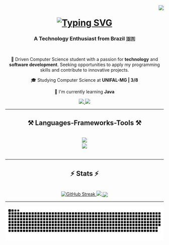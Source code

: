 <img align="right" src="https://visitor-badge.laobi.icu/badge?page_id=TMartins11.TMartins11&format=true)" />

<h1 align="center">
    <a href="https://git.io/typing-svg"><img src="https://readme-typing-svg.demolab.com?font=JetBrains+Mono&weight=500&size=40&duration=4000&pause=1000&center=true&width=500&height=70&lines=Welcome!%F0%9F%91%8B;I'm+Thiago+Martins!" alt="Typing SVG" /></a>
</h1>

<h3 align="center">A Technology Enthusiast from Brazil 🇧🇷</h3>

<br/>

<div align="center">

 🔭 Driven Computer Science student with a passion for **technology** and **software development**. Seeking opportunities to apply my programming skills and contribute to innovative projects.
 
 🎓 Studying Computer Science at **UNIFAL-MG | 3/8**
 
  🌱 I'm currently learning **Java**

 </div>
 
<div align="center"> 
  <a href="mailto:thiago.martins1112@gmail.com">
    <img src="https://img.shields.io/badge/Gmail-333333?style=for-the-badge&logo=gmail&logoColor=red" />
  </a>
  <a href="https://linkedin.com/in/TMartins" target="_blank">
    <img src="https://img.shields.io/badge/LinkedIn-0077B5?style=for-the-badge&logo=linkedin&logoColor=white" target="_blank" />
  </a>
</div>

<hr>

<h2 align="center">⚒️ Languages-Frameworks-Tools ⚒️</h2>
<br/>
<div align="center">
    <img src="https://skillicons.dev/icons?i=c,cpp,html,css"/>
    <br>
    <img src="https://skillicons.dev/icons?i=latex,vscode,git,github,linux,windows" />
</div>

<br/>
<hr>

<h2 align="center">⚡ Stats ⚡</h2>
<br>
<div align="center">
    <a href="https://git.io/streak-stats">
      <img width=390 src="https://streak-stats.demolab.com?user=TMartins11&theme=dark&border_radius=10&locale=pt_BR" alt="GitHub Streak" />
    </a>
    <a href="https://github.com/TMartins11/github-readme-stats">
      <img width=368 src="https://github-readme-stats.vercel.app/api?username=TMartins11&show_icons=true&theme=dark">
    </a>
      <a href="https://github.com/TMartins11/convoychat">
        <img width=325 align="center" src="https://github-readme-stats.vercel.app/api/top-langs/?username=TMartins11&theme=dark&layout=compact" />
      </a>
</div>

<hr>

<picture>
  <source media="(prefers-color-scheme: dark)" srcset="https://raw.githubusercontent.com/TMartins11/TMartins11/output/github-snake-dark.svg" />
  <source media="(prefers-color-scheme: light)" srcset="https://raw.githubusercontent.com/TMartins11/TMartins11/output/github-snake.svg" />
  <img alt="github-snake" src="https://raw.githubusercontent.com/TMartins11/TMartins11/output/github-snake.svg" />
</picture>

